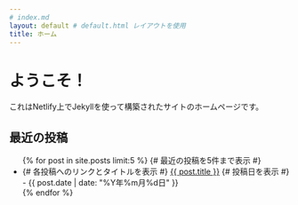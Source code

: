 ```yaml
---
# index.md
layout: default # default.html レイアウトを使用
title: ホーム
---
```


# ようこそ！

これはNetlify上でJekyllを使って構築されたサイトのホームページです。

## 最近の投稿
<ul>
  {% for post in site.posts limit:5 %}  {# 最近の投稿を5件まで表示 #}
    <li>
      {# 各投稿へのリンクとタイトルを表示 #}
      <a href="{{ post.url | relative_url }}">{{ post.title }}</a>
      {# 投稿日を表示 #}
      - {{ post.date | date: "%Y年%m月%d日" }}
    </li>
  {% endfor %}
</ul>